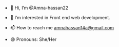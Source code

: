 - 👋 Hi, I’m @Amna-hassan22
- 👀 I’m interested in Front end web development.

- 📫 How to reach me amnahassan14a@gmail.com 
- 😄 Pronouns: She/Her


<!---
Amna-hassan22/Amna-hassan22 is a ✨ special ✨ repository because its `README.md` (this file) appears on your GitHub profile.
You can click the Preview link to take a look at your changes.
--->
